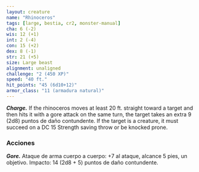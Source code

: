 ```yaml
---
layout: creature
name: "Rhinoceros"
tags: [large, bestia, cr2, monster-manual]
cha: 6 (-2)
wis: 12 (+1)
int: 2 (-4)
con: 15 (+2)
dex: 8 (-1)
str: 21 (+5)
size: Large beast
alignment: unaligned
challenge: "2 (450 XP)"
speed: "40 ft."
hit_points: "45 (6d10+12)"
armor_class: "11 (armadura natural)"
---
```


***Charge.*** If the rhinoceros moves at least 20 ft. straight toward a target and then hits it with a gore attack on the same turn, the target takes an extra 9 (2d8) puntos de daño contundente. If the target is a creature, it must succeed on a DC 15 Strength saving throw or be knocked prone.

### Acciones

***Gore.*** Ataque de arma cuerpo a cuerpo: +7 al ataque, alcance 5 pies, un objetivo. Impacto: 14 (2d8 + 5) puntos de daño contundente.